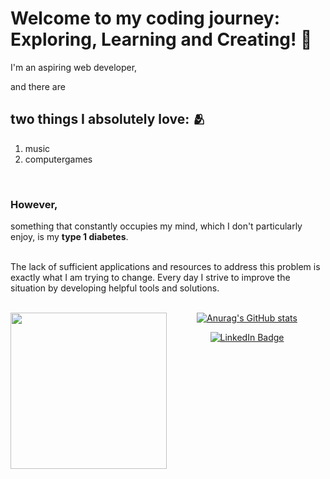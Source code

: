 # Welcome to my coding journey: Exploring, Learning and Creating! 	👋

I'm an aspiring web developer, 

and there are 

## two things I absolutely love: :people_hugging:

1. music 	
2. computergames 	

<br>

### However, 


something that constantly occupies my mind, which I don't particularly enjoy, is my **type 1 diabetes**.<br><br>

 

The lack of sufficient applications and resources to address this problem is exactly what I am trying to change. Every day I strive to improve the situation by developing helpful tools and solutions. 
<br><br>



<div align="center">
<img src="https://github.com/jonas8900/jonas8900/assets/123127839/badab31c-acee-4bb3-a22c-16d752fa203a" align="left" width="250">


[![Anurag's GitHub stats](https://github-readme-stats.vercel.app/api?username=jonas8900)](https://github.com/anuraghazra/github-readme-stats)
 </div>

<div align="center">
<img src="https://komarev.com/ghpvc/?username=jonas8900&style=flat-square&color=blue" alt=""/>
 </div>

<div id="badges" align="center">
  <a href="https://www.xing.com/profile/Jonas_Dally2/cv">
    <img src="https://img.shields.io/badge/LinkedIn-blue?style=for-the-badge&logo=linkedin&logoColor=white" alt="LinkedIn Badge"/>
  </a>
</div>


